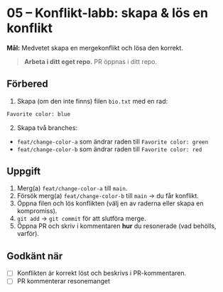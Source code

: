 # 05 – Konflikt-labb: skapa & lös en konflikt

**Mål:** Medvetet skapa en mergekonflikt och lösa den korrekt.

> **Arbeta i ditt eget repo.** PR öppnas i ditt repo.

## Förbered
1. Skapa (om den inte finns) filen `bio.txt` med en rad:
```txt
Favorite color: blue
```
2. Skapa två branches:
- `feat/change-color-a` som ändrar raden till `Favorite color: green`
- `feat/change-color-b` som ändrar raden till `Favorite color: red`

## Uppgift
1. Merg(a) `feat/change-color-a` till `main`.
2. Försök merg(a) `feat/change-color-b` till `main` → du får konflikt.
3. Öppna filen och lös konflikten (välj en av raderna eller skapa en kompromiss).
4. `git add` → `git commit` för att slutföra merge.
5. Öppna PR och skriv i kommentaren **hur** du resonerade (vad behölls, varför).

## Godkänt när
- [ ]  Konflikten är korrekt löst och beskrivs i PR-kommentaren.
- [ ] PR kommenterar resonemanget 
